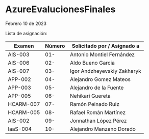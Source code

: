 # AzureEvalucionesFinales

Febrero 10 de 2023

Lista de asignación:

| Examen    | Número | Solicitado por / Asignado a |
| --------- | ------ | --------------------------- |
| AIS-003   | 01-    | Antonio Montiel Fernández   |
| AIS-006   | 02-    | Aldo Bueno Garcia           |
| AIS-007   | 03-    | Igor Andzheyevskiy Zakharyk |
| APP-002   | 04-    | Alejandro Gomez Mateos      |
| APP-003   | 05-    | Alejandro de la Fuente      |
| APP-005   | 06-    | Nehikari Guereta            |
| HCARM-007 | 07-    | Ramón Peinado Ruiz          |
| HCARM-005 | 08-    | Rafael Román Martínez       |
| AIS-002   | 09-    | Jonnathan López Pérez       |
| IaaS-004  | 10-    | Alejandro Manzano Dorado    |